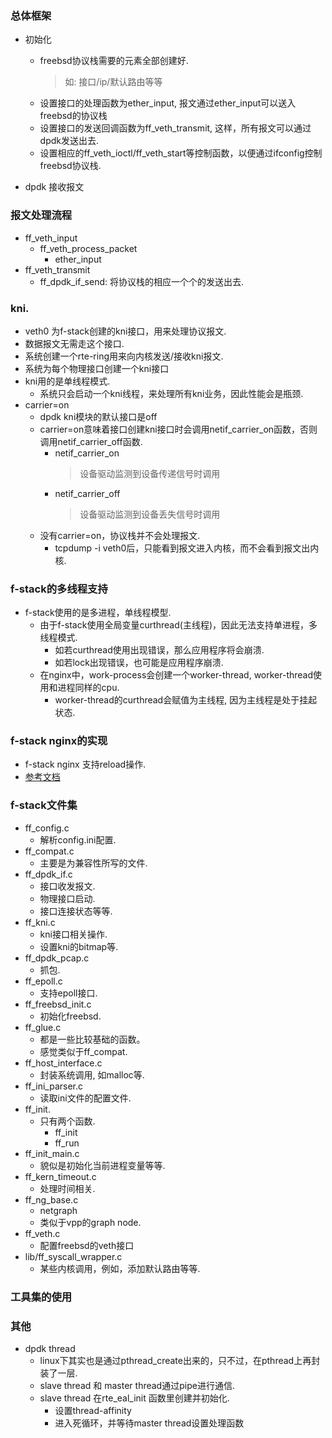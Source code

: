 ### 总体框架
- 初始化
  - freebsd协议栈需要的元素全部创建好.
    > 如: 接口/ip/默认路由等等
  - 设置接口的处理函数为ether_input, 报文通过ether_input可以送入freebsd的协议栈
  - 设置接口的发送回调函数为ff_veth_transmit, 这样，所有报文可以通过dpdk发送出去.
  - 设置相应的ff_veth_ioctl/ff_veth_start等控制函数，以便通过ifconfig控制freebsd协议栈.

- dpdk 接收报文

### 报文处理流程
- ff_veth_input
  - ff_veth_process_packet
	- ether_input
- ff_veth_transmit
  - ff_dpdk_if_send: 将协议栈的相应一个个的发送出去.

### kni.
- veth0 为f-stack创建的kni接口，用来处理协议报文.
- 数据报文无需走这个接口.
- 系统创建一个rte-ring用来向内核发送/接收kni报文.
- 系统为每个物理接口创建一个kni接口
- kni用的是单线程模式.
  - 系统只会启动一个kni线程，来处理所有kni业务，因此性能会是瓶颈.
- carrier=on
  - dpdk kni模块的默认接口是off
  - carrier=on意味着接口创建kni接口时会调用netif_carrier_on函数，否则调用netif_carrier_off函数.
	- netif_carrier_on
	  > 设备驱动监测到设备传递信号时调用
    - netif_carrier_off
	  > 设备驱动监测到设备丢失信号时调用
  - 没有carrier=on，协议栈并不会处理报文.
	- tcpdump -i veth0后，只能看到报文进入内核，而不会看到报文出内核.

### f-stack的多线程支持
- f-stack使用的是多进程，单线程模型.
  - 由于f-stack使用全局变量curthread(主线程)，因此无法支持单进程，多线程模式.
	- 如若curthread使用出现错误，那么应用程序将会崩溃.
	- 如若lock出现错误，也可能是应用程序崩溃.
  - 在nginx中，work-process会创建一个worker-thread, worker-thread使用和进程同样的cpu.
	- worker-thread的curthread会赋值为主线程, 因为主线程是处于挂起状态.

### f-stack nginx的实现
- f-stack nginx 支持reload操作. 
- [参考文档](https://cloud.tencent.com/developer/article/1005218)

### f-stack文件集
- ff_config.c
  - 解析config.ini配置.
- ff_compat.c
  - 主要是为兼容性所写的文件.
- ff_dpdk_if.c
  - 接口收发报文.
  - 物理接口启动.
  - 接口连接状态等等.
- ff_kni.c
  - kni接口相关操作.
  - 设置kni的bitmap等.
- ff_dpdk_pcap.c
  - 抓包.
- ff_epoll.c
  - 支持epoll接口.
- ff_freebsd_init.c
  - 初始化freebsd.
- ff_glue.c
  - 都是一些比较基础的函数。
  - 感觉类似于ff_compat.
- ff_host_interface.c
  - 封装系统调用, 如malloc等.
- ff_ini_parser.c
  - 读取ini文件的配置文件.
- ff_init.
  - 只有两个函数. 
    - ff_init
    - ff_run
- ff_init_main.c
  - 貌似是初始化当前进程变量等等.
- ff_kern_timeout.c
  - 处理时间相关.
- ff_ng_base.c
  - netgraph
  - 类似于vpp的graph node.
- ff_veth.c
  - 配置freebsd的veth接口
- lib/ff_syscall_wrapper.c
  - 某些内核调用，例如，添加默认路由等等.

### 工具集的使用

### 其他
- dpdk thread 
  - linux下其实也是通过pthread_create出来的，只不过，在pthread上再封装了一层.
  - slave thread 和 master thread通过pipe进行通信.
  - slave thread 在rte_eal_init 函数里创建并初始化.
	- 设置thread-affinity
    - 进入死循环，并等待master thread设置处理函数


